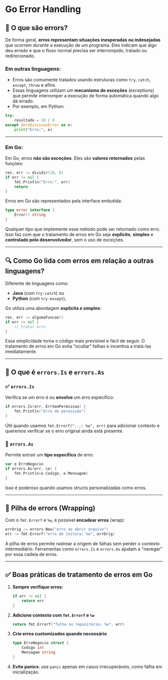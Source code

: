# Go Error Handling

## 🧠 O que são errors?

De forma geral, **erros representam situações inesperadas ou indesejadas** que ocorrem durante a execução de um programa. Eles indicam que algo deu errado e que o fluxo normal precisa ser interrompido, tratado ou redirecionado.

### Em outras linguagens:
- Erros são comumente tratados usando estruturas como `try`, `catch`, `except`, `throw` e afins.
- Essas linguagens utilizam um **mecanismo de exceções** (exceptions) que permite interromper a execução de forma automática quando algo dá errado.
- Por exemplo, em Python:

```python
try:
    resultado = 10 / 0
except ZeroDivisionError as e:
    print("Erro:", e)
```

---

### Em Go:
Em Go, erros **não são exceções**. Eles são **valores retornados** pelas funções:

```go
res, err := dividir(10, 0)
if err != nil {
    fmt.Println("Erro:", err)
    return
}
```

Erros em Go são representados pela interface embutida:

```go
type error interface {
    Error() string
}
```

Qualquer tipo que implemente esse método pode ser retornado como erro. Isso faz com que o tratamento de erros em Go seja **explícito**, **simples** e **controlado pelo desenvolvedor**, sem o uso de exceções.

---

## 🔍 Como Go lida com erros em relação a outras linguagens?

Diferente de linguagens como:

- **Java** (com `try-catch`) ou
- **Python** (com `try-except`),

Go utiliza uma abordagem **explícita e simples**:

```go
res, err := algumaFuncao()
if err != nil {
    // tratar erro
}
```

Essa simplicidade torna o código mais previsível e fácil de seguir. O tratamento de erros em Go evita "ocultar" falhas e incentiva a tratá-las imediatamente.

---

## 🧩 O que é `errors.Is` e `errors.As`

### ✅ `errors.Is`
Verifica se um erro é ou **envolve** um erro específico:

```go
if errors.Is(err, ErrSemPermissao) {
    fmt.Println("Erro de permissão")
}
```

Útil quando usamos `fmt.Errorf("...: %w", err)` para adicionar contexto e queremos verificar se o erro original ainda está presente.

### 🧱 `errors.As`
Permite extrair um **tipo específico** de erro:

```go
var e ErroNegocio
if errors.As(err, &e) {
    fmt.Println(e.Codigo, e.Mensagem)
}
```

Isso é poderoso quando usamos structs personalizadas como erros.

---

## 🧬 Pilha de errors (Wrapping)

Com o `fmt.Errorf` e `%w`, é possível **encadear erros** (wrap):

```go
errOrig := errors.New("erro ao abrir arquivo")
err := fmt.Errorf("erro de leitura: %w", errOrig)
```

A pilha de erros permite rastrear a origem de falhas sem perder o contexto intermediário. Ferramentas como `errors.Is` e `errors.As` ajudam a "navegar" por essa cadeia de erros.

---

## ✅ Boas práticas de tratamento de erros em Go

1. **Sempre verifique erros:**
   ```go
   if err != nil {
       return err
   }
   ```

2. **Adicione contexto com `fmt.Errorf` e `%w`**
   ```go
   return fmt.Errorf("falha no repositório: %w", err)
   ```

3. **Crie erros customizados quando necessário**
   ```go
   type ErroNegocio struct {
       Codigo int
       Mensagem string
   }
   ```

4. **Evite panics**: use `panic` apenas em casos irrecuperáveis, como falha em inicialização.
